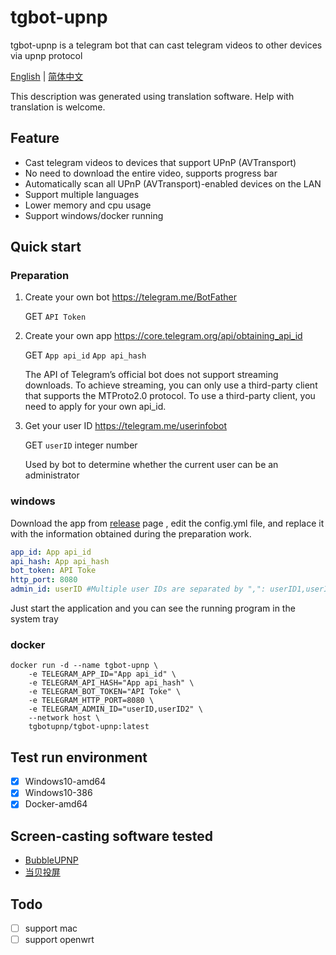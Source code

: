 # tgbot-upnp
tgbot-upnp is a telegram bot that can cast telegram videos to other devices via upnp protocol



[English](https://github.com/tgbot-upnp/tgbot-upnp/blob/main/README.md) | [简体中文](https://github.com/tgbot-upnp/tgbot-upnp/blob/main/README.zh-Hans.md)

This description was generated using translation software. Help with translation is welcome.

## Feature

- Cast telegram videos to devices that support UPnP (AVTransport)
- No need to download the entire video, supports progress bar
- Automatically scan all UPnP (AVTransport)-enabled devices on the LAN
- Support multiple languages
- Lower memory and cpu usage
- Support windows/docker running

## Quick start
### Preparation
1. Create your own bot https://telegram.me/BotFather

   GET `API Token`

2. Create your own app https://core.telegram.org/api/obtaining_api_id

   GET `App api_id` `App api_hash`

   The API of Telegram’s official bot does not support streaming downloads. To achieve streaming, you can only use a third-party client that supports the MTProto2.0 protocol. To use a third-party client, you need to apply for your own api_id.

3. Get your user ID https://telegram.me/userinfobot

   GET `userID` integer number

   Used by bot to determine whether the current user can be an administrator
### windows

Download the app from [release](https://github.com/tgbot-upnp/tgbot-upnp/releases) page , edit the config.yml file, and replace it with the information obtained during the preparation work.
```yaml
app_id: App api_id
api_hash: App api_hash
bot_token: API Toke
http_port: 8080
admin_id: userID #Multiple user IDs are separated by ",": userID1,userID2
```
Just start the application and you can see the running program in the system tray


### docker

```shell
docker run -d --name tgbot-upnp \
    -e TELEGRAM_APP_ID="App api_id" \
    -e TELEGRAM_API_HASH="App api_hash" \
    -e TELEGRAM_BOT_TOKEN="API Toke" \
    -e TELEGRAM_HTTP_PORT=8080 \
    -e TELEGRAM_ADMIN_ID="userID,userID2" \
    --network host \
    tgbotupnp/tgbot-upnp:latest
```

## Test run environment
- [x] Windows10-amd64
- [x] Windows10-386
- [x] Docker-amd64
## Screen-casting software tested

-  [BubbleUPNP](https://play.google.com/store/apps/details?id=com.bubblesoft.android.bubbleupnp)
-  [当贝投屏](https://www.dangbei.com/app/tv/2021/1214/7921.html)

## Todo
- [ ] support mac
- [ ] support openwrt